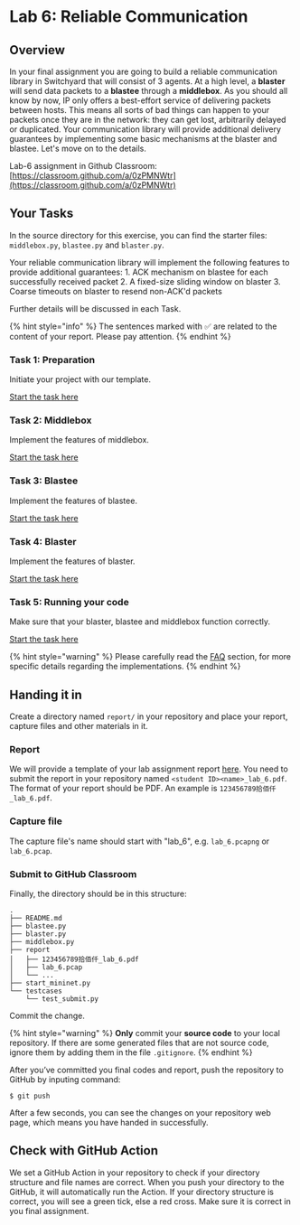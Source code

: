 # Lab 6: Reliable Communication

## Overview

In your final assignment you are going to build a reliable communication library in Switchyard that will consist of 3 agents. At a high level, a **blaster** will send data packets to a **blastee** through a **middlebox**. As you should all know by now, IP only offers a best-effort service of delivering packets between hosts. This means all sorts of bad things can happen to your packets once they are in the network: they can get lost, arbitrarily delayed or duplicated. Your communication library will provide additional delivery guarantees by implementing some basic mechanisms at the blaster and blastee. Let's move on to the details.

Lab-6 assignment in Github Classroom: [https://classroom.github.com/a/0zPMNWtr](https://classroom.github.com/a/0zPMNWtr)

## Your Tasks

In the source directory for this exercise, you can find the starter files: `middlebox.py`, `blastee.py` and `blaster.py`.

Your reliable communication library will implement the following features to provide additional guarantees: 1. ACK mechanism on blastee for each successfully received packet 2. A fixed-size sliding window on blaster 3. Coarse timeouts on blaster to resend non-ACK'd packets

Further details will be discussed in each Task.

{% hint style="info" %}
The sentences marked with ✅ are related to the content of your report. Please pay attention.
{% endhint %}

### Task 1: Preparation

Initiate your project with our template.

[Start the task here](preparation.md)

### Task 2: Middlebox

Implement the features of middlebox.

[Start the task here](middlebox.md)

### Task 3: Blastee

Implement the features of blastee.

[Start the task here](blastee.md)

### Task 4: Blaster

Implement the features of blaster.

[Start the task here](blaster.md)

### Task 5: Running your code

Make sure that your blaster, blastee and middlebox function correctly.

[Start the task here](deploy.md)

{% hint style="warning" %}
Please carefully read the [FAQ](faq.md) section, for more specific details regarding the implementations.
{% endhint %}

## Handing it in

Create a directory named `report/` in your repository and place your report, capture files and other materials in it.

### Report

We will provide a template of your lab assignment report [here](https://box.nju.edu.cn/d/f334d2c3bd4446b68003/). You need to submit the report in your repository named `<student ID><name>_lab_6.pdf`. The format of your report should be PDF. An example is `123456789拾佰仟_lab_6.pdf`.

### Capture file

The capture file's name should start with "lab\_6", e.g. `lab_6.pcapng` or `lab_6.pcap`.

### Submit to GitHub Classroom

Finally, the directory should be in this structure:

```text
.
├── README.md
├── blastee.py
├── blaster.py
├── middlebox.py
├── report
│   ├── 123456789拾佰仟_lab_6.pdf
│   ├── lab_6.pcap
│   └── ...
├── start_mininet.py
└── testcases
    └── test_submit.py
```

Commit the change.

{% hint style="warning" %}
**Only** commit your **source code** to your local repository. If there are some generated files that are not source code, ignore them by adding them in the file `.gitignore`.
{% endhint %}

After you’ve committed you final codes and report, push the repository to GitHub by inputing command:

```text
$ git push
```

After a few seconds, you can see the changes on your repository web page, which means you have handed in successfully.

## Check with GitHub Action

We set a GitHub Action in your repository to check if your directory structure and file names are correct. When you push your directory to the GitHub, it will automatically run the Action. If your directory structure is correct, you will see a green tick, else a red cross. Make sure it is correct in you final assignment.

